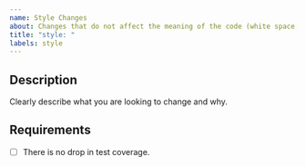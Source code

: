 ```yaml
---
name: Style Changes
about: Changes that do not affect the meaning of the code (white space, formatting, missing semi-colons, etc)
title: "style: "
labels: style
---
```


## Description

Clearly describe what you are looking to change and why.

## Requirements

- [ ] There is no drop in test coverage.
